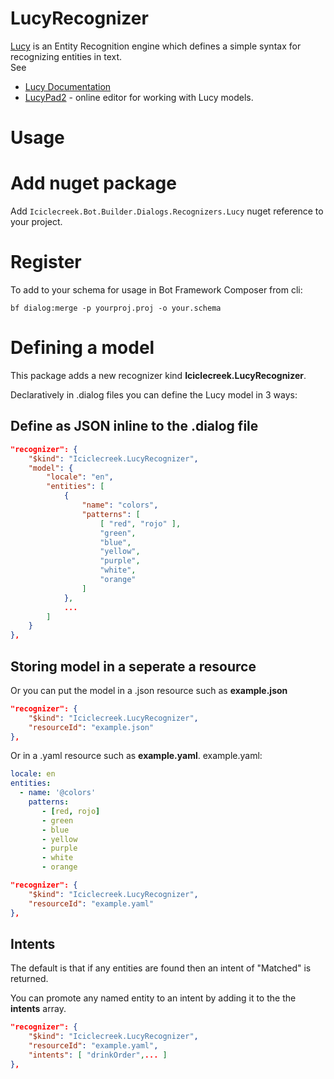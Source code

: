 # LucyRecognizer
[Lucy](https://github.com/tomlm/lucy) is an Entity Recognition engine which defines a simple syntax for recognizing entities in text.  
See 
* [Lucy Documentation ](https://github.com/tomlm/lucy/blob/main/help.md) 
* [LucyPad2](https://lucypad2.azurewebsites.net) - online editor for working with Lucy models.

# Usage 

# Add nuget package
Add ```Iciclecreek.Bot.Builder.Dialogs.Recognizers.Lucy``` nuget reference to your project.

# Register
To add to your schema for usage in Bot Framework Composer from cli:

```shell
bf dialog:merge -p yourproj.proj -o your.schema
```

# Defining a model 
This package adds a new recognizer kind **Iciclecreek.LucyRecognizer**.  

Declaratively in .dialog files you can define the Lucy model in 3 ways:

## Define as JSON inline to the .dialog file
```json
"recognizer": {
    "$kind": "Iciclecreek.LucyRecognizer",
    "model": {
        "locale": "en",
        "entities": [
            {
                "name": "colors",
                "patterns": [
                    [ "red", "rojo" ],
                    "green",
                    "blue",
                    "yellow",
                    "purple",
                    "white",
                    "orange"
                ]
            },
            ...
        ]
    }
},
```

## Storing model in a seperate a resource 
Or you can put the model in a .json resource such as **example.json** 

```json
"recognizer": {
    "$kind": "Iciclecreek.LucyRecognizer",
    "resourceId": "example.json"
},
```

Or in a .yaml resource such as **example.yaml**. 
example.yaml:
```yaml
locale: en
entities:
  - name: '@colors'
    patterns:
       - [red, rojo]
       - green
       - blue
       - yellow
       - purple
       - white
       - orange
```


```json
"recognizer": {
    "$kind": "Iciclecreek.LucyRecognizer",
    "resourceId": "example.yaml"
},
```

## Intents
The default is that if any entities are found then an intent of "Matched" is returned.

You can promote any named entity to an intent by adding it to the the **intents** array.

```json
"recognizer": {
    "$kind": "Iciclecreek.LucyRecognizer",
    "resourceId": "example.yaml",
    "intents": [ "drinkOrder",... ] 
},
```
